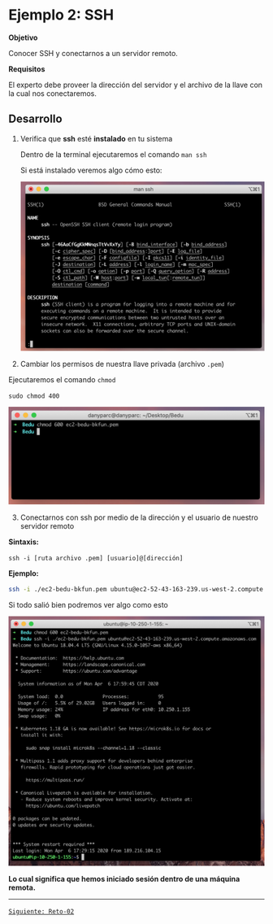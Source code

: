 # Ejemplo 2: SSH

**Objetivo**

Conocer SSH y conectarnos a un servidor remoto.

**Requisitos**

El experto debe proveer la dirección del servidor y el archivo de la llave con la cual nos conectaremos.

## Desarrollo

1. Verifica que **ssh** esté **instalado** en tu sistema

    Dentro de la terminal ejecutaremos el comando `man ssh`

    Si está instalado veremos algo cómo esto:

    ![img/Untitled.png](img/Untitled.png)

2. Cambiar los permisos de nuestra llave privada (archivo `.pem`)

Ejecutaremos el comando `chmod`

`sudo chmod 400`

![img/Untitled%201.png](img/Untitled%201.png)

3. Conectarnos con ssh por medio de la dirección y el usuario de nuestro servidor remoto

**Sintaxis:**

`ssh -i [ruta archivo .pem] [usuario]@[dirección]`

**Ejemplo:**

```bash
ssh -i ./ec2-bedu-bkfun.pem ubuntu@ec2-52-43-163-239.us-west-2.compute.amazonaws.com
```

Si todo salió bien podremos ver algo como esto

![img/Screen_Shot_2020-04-06_at_18.00.01.png](img/Screen_Shot_2020-04-06_at_18.00.01.png)

**Lo cual significa que hemos iniciado sesión dentro de una máquina remota.**

-------

[`Siguiente: Reto-02`](../Reto-02)
